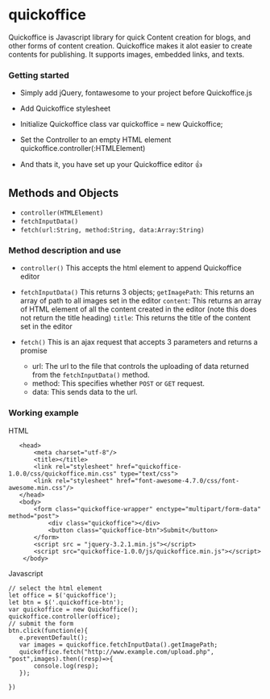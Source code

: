 # quickoffice
Quickoffice is Javascript library for quick Content creation for blogs, and other forms of content creation. Quickoffice makes it alot easier to create contents for publishing. It supports images, embedded links, and texts.

### Getting started

- Simply add jQuery, fontawesome to your project before Quickoffice.js
- Add Quickoffice stylesheet
- Initialize Quickoffice class
var quickoffice = new Quickoffice;

- Set the Controller to an empty HTML element
quickoffice.controller(:HTMLElement)

- And thats it, you have set up your Quickoffice editor :+1:

## Methods and Objects

- `controller(HTMLElement)`            
- `fetchInputData()`
- `fetch(url:String, method:String, data:Array:String)`

### Method description and use

- `controller()`
    This accepts the html element to append Quickoffice editor

- `fetchInputData()`
    This returns 3 objects;
    `getImagePath`: This returns an array of path to all images set in the editor
    `content`: This returns an array of HTML element of all the content created in the editor (note this does not return the title heading)
    `title`: This returns the title of the content set in the editor

- `fetch()`
    This is an ajax request that accepts 3 parameters and returns a promise
    - url: The url to the file that controls the uploading of data returned from the `fetchInputData()` method.
    - method: This specifies whether `POST` or `GET` request.
    - data: This sends data to the url.

 ### Working example

 HTML
 ```
    <head>
        <meta charset="utf-8"/>
        <title></title>
        <link rel="stylesheet" href="quickoffice-1.0.0/css/quickoffice.min.css" type="text/css">
        <link rel="stylesheet" href="font-awesome-4.7.0/css/font-awesome.min.css"/>
    </head>
    <body>
        <form class="quickoffice-wrapper" enctype="multipart/form-data" method="post">
            <div class="quickoffice"></div>
            <button class="quickoffice-btn">Submit</button>
        </form>
        <script src = "jquery-3.2.1.min.js"></script>
        <script src="quickoffice-1.0.0/js/quickoffice.min.js"></script>
     </body>
 
 ```
 Javascript
 ```
 // select the html element
 let office = $('quickoffice');
 let btn = $('.quickoffice-btn');
 var quickoffice = new Quickoffice();
 quickoffice.controller(office);
 // submit the form
 btn.click(function(e){
    e.preventDefault();
    var images = quickoffice.fetchInputData().getImagePath;
    quickoffice.fetch("http://www.example.com/upload.php", "post",images).then((resp)=>{
        console.log(resp);
    });
               
 })
 ```